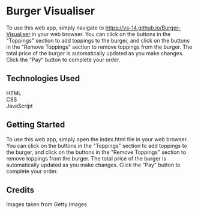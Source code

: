 # Burger Visualiser
To use this web app, simply navigate to https://vs-14.github.io/Burger-Visualiser in your web browser. You can click on the buttons in the "Toppings" section to add toppings to the burger, and click on the buttons in the "Remove Toppings" section to remove toppings from the burger. The total price of the burger is automatically updated as you make changes. Click the "Pay" button to complete your order.

## Technologies Used
HTML</br>
CSS</br>
JavaScript
## Getting Started
To use this web app, simply open the index.html file in your web browser. You can click on the buttons in the "Toppings" section to add toppings to the burger, and click on the buttons in the "Remove Toppings" section to remove toppings from the burger. The total price of the burger is automatically updated as you make changes. Click the "Pay" button to complete your order.

## Credits
Images taken from Getty Images
